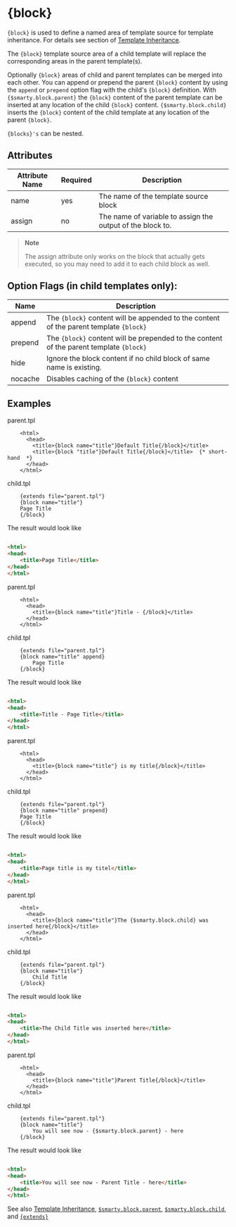 # {block}

`{block}` is used to define a named area of template source for template
inheritance. For details see section of [Template
Inheritance](../../programmers/advanced-features/advanced-features-template-inheritance.md).

The `{block}` template source area of a child template will replace the
corresponding areas in the parent template(s).

Optionally `{block}` areas of child and parent templates can be merged
into each other. You can append or prepend the parent `{block}` content
by using the `append` or `prepend` option flag with the child's `{block}`
definition. With `{$smarty.block.parent}` the `{block}` content of
the parent template can be inserted at any location of the child
`{block}` content. `{$smarty.block.child}` inserts the `{block}` content
of the child template at any location of the parent `{block}`.

`{blocks}'s` can be nested.

## Attributes

| Attribute Name | Required | Description                                                |
|----------------|----------|------------------------------------------------------------|
| name           | yes      | The name of the template source block                      |
| assign         | no       | The name of variable to assign the output of the block to. |

> **Note**
>
> The assign attribute only works on the block that actually gets executed, so you may need
> to add it to each child block as well.

## Option Flags (in child templates only):

| Name    | Description                                                                             |
|---------|-----------------------------------------------------------------------------------------|
| append  | The `{block}` content will be appended to the content of the parent template `{block}`  |
| prepend | The `{block}` content will be prepended to the content of the parent template `{block}` |
| hide    | Ignore the block content if no child block of same name is existing.                    |
| nocache | Disables caching of the `{block}` content                                               |

## Examples

parent.tpl

```smarty
    <html>
      <head>
        <title>{block name="title"}Default Title{/block}</title>
        <title>{block "title"}Default Title{/block}</title>  {* short-hand  *}
      </head>
    </html>
```

child.tpl

```smarty
    {extends file="parent.tpl"} 
    {block name="title"}
    Page Title
    {/block}
```

The result would look like

```html

<html>
<head>
    <title>Page Title</title>
</head>
</html>
```

parent.tpl

```smarty
    <html>
      <head>
        <title>{block name="title"}Title - {/block}</title>
      </head>
    </html>
```

child.tpl

```smarty
    {extends file="parent.tpl"} 
    {block name="title" append}
        Page Title
    {/block}
```

The result would look like

```html

<html>
<head>
    <title>Title - Page Title</title>
</head>
</html>
```

parent.tpl

```smarty
    <html>
      <head>
        <title>{block name="title"} is my title{/block}</title>
      </head>
    </html>
```

child.tpl

```smarty
    {extends file="parent.tpl"} 
    {block name="title" prepend}
    Page Title
    {/block}
```

The result would look like

```html

<html>
<head>
    <title>Page title is my titel</title>
</head>
</html>
```

parent.tpl

```smarty
    <html>
      <head>
        <title>{block name="title"}The {$smarty.block.child} was inserted here{/block}</title>
      </head>
    </html>
```

child.tpl

```smarty
    {extends file="parent.tpl"} 
    {block name="title"}
        Child Title
    {/block}
```

The result would look like

```html

<html>
<head>
    <title>The Child Title was inserted here</title>
</head>
</html>
```

parent.tpl

```smarty
    <html>
      <head>
        <title>{block name="title"}Parent Title{/block}</title>
      </head>
    </html>
```

child.tpl

```smarty
    {extends file="parent.tpl"} 
    {block name="title"}
        You will see now - {$smarty.block.parent} - here
    {/block}
```

The result would look like

```html

<html>
<head>
    <title>You will see now - Parent Title - here</title>
</head>
</html>
```

See also [Template
Inheritance](../../programmers/advanced-features/advanced-features-template-inheritance.md),
[`$smarty.block.parent`](../language-variables/language-variables-smarty.md#smartyblockparent-languagevariablessmartyblockparent),
[`$smarty.block.child`](../language-variables/language-variables-smarty.md#smartyblockchild-languagevariablessmartyblockchild),
and
[`{extends}`](./language-function-extends.md)
